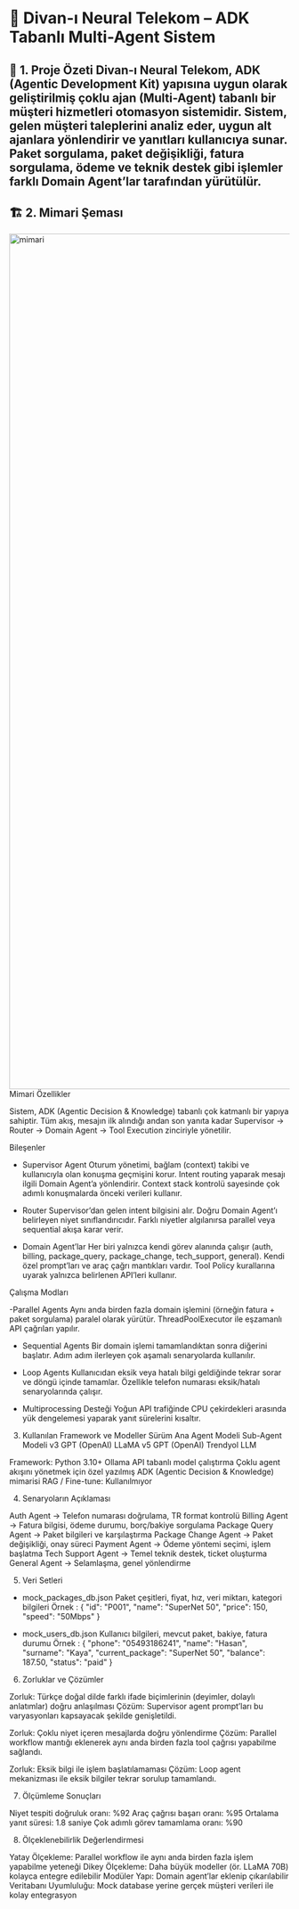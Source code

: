 # 📄 Divan-ı Neural Telekom – ADK Tabanlı Multi-Agent Sistem

## 📌 1. Proje Özeti Divan-ı Neural Telekom, **ADK (Agentic Development Kit)** yapısına uygun olarak geliştirilmiş çoklu ajan (Multi-Agent) tabanlı bir müşteri hizmetleri otomasyon sistemidir. Sistem, gelen müşteri taleplerini analiz eder, uygun alt ajanlara yönlendirir ve yanıtları kullanıcıya sunar. Paket sorgulama, paket değişikliği, fatura sorgulama, ödeme ve teknik destek gibi işlemler farklı **Domain Agent**’lar tarafından yürütülür.

## 🏗 2. Mimari Şeması

<img width="1024" height="1536" alt="mimari" src="https://github.com/user-attachments/assets/85d091be-2d40-4965-b03e-0b57f41f5053" />
Mimari Özellikler

Sistem, ADK (Agentic Decision & Knowledge) tabanlı çok katmanlı bir yapıya sahiptir.
Tüm akış, mesajın ilk alındığı andan son yanıta kadar Supervisor → Router → Domain Agent → Tool Execution zinciriyle yönetilir.

Bileşenler
- Supervisor Agent
Oturum yönetimi, bağlam (context) takibi ve kullanıcıyla olan konuşma geçmişini korur.
Intent routing yaparak mesajı ilgili Domain Agent’a yönlendirir.
Context stack kontrolü sayesinde çok adımlı konuşmalarda önceki verileri kullanır.

- Router
Supervisor’dan gelen intent bilgisini alır.
Doğru Domain Agent’ı belirleyen niyet sınıflandırıcıdır.
Farklı niyetler algılanırsa parallel veya sequential akışa karar verir.

- Domain Agent’lar
Her biri yalnızca kendi görev alanında çalışır (auth, billing, package_query, package_change, tech_support, general).
Kendi özel prompt’ları ve araç çağrı mantıkları vardır.
Tool Policy kurallarına uyarak yalnızca belirlenen API’leri kullanır.

Çalışma Modları

-Parallel Agents
Aynı anda birden fazla domain işlemini (örneğin fatura + paket sorgulama) paralel olarak yürütür.
ThreadPoolExecutor ile eşzamanlı API çağrıları yapılır.

- Sequential Agents
Bir domain işlemi tamamlandıktan sonra diğerini başlatır.
Adım adım ilerleyen çok aşamalı senaryolarda kullanılır.

- Loop Agents
Kullanıcıdan eksik veya hatalı bilgi geldiğinde tekrar sorar ve döngü içinde tamamlar.
Özellikle telefon numarası eksik/hatalı senaryolarında çalışır.

- Multiprocessing Desteği
Yoğun API trafiğinde CPU çekirdekleri arasında yük dengelemesi yaparak yanıt sürelerini kısaltır.

3. Kullanılan Framework ve Modeller
Sürüm	Ana Agent Modeli	Sub-Agent Modeli
v3	     GPT (OpenAI)         	LLaMA
v5	     GPT (OpenAI)	        Trendyol LLM

Framework:
Python 3.10+
Ollama API tabanlı model çalıştırma
Çoklu agent akışını yönetmek için özel yazılmış ADK (Agentic Decision & Knowledge) mimarisi
RAG / Fine-tune: Kullanılmıyor


4. Senaryoların Açıklaması

Auth Agent → Telefon numarası doğrulama, TR format kontrolü
Billing Agent → Fatura bilgisi, ödeme durumu, borç/bakiye sorgulama
Package Query Agent → Paket bilgileri ve karşılaştırma
Package Change Agent → Paket değişikliği, onay süreci
Payment Agent → Ödeme yöntemi seçimi, işlem başlatma
Tech Support Agent → Temel teknik destek, ticket oluşturma
General Agent → Selamlaşma, genel yönlendirme

5. Veri Setleri

- mock_packages_db.json
Paket çeşitleri, fiyat, hız, veri miktarı, kategori bilgileri
Örnek : 
{
  "id": "P001",
  "name": "SuperNet 50",
  "price": 150,
  "speed": "50Mbps"
}

- mock_users_db.json
Kullanıcı bilgileri, mevcut paket, bakiye, fatura durumu
Örnek :
{
  "phone": "05493186241",
  "name": "Hasan",
  "surname": "Kaya",
  "current_package": "SuperNet 50",
  "balance": 187.50,
  "status": "paid"
}

6. Zorluklar ve Çözümler

Zorluk: Türkçe doğal dilde farklı ifade biçimlerinin (deyimler, dolaylı anlatımlar) doğru anlaşılması
Çözüm: Supervisor agent prompt’ları bu varyasyonları kapsayacak şekilde genişletildi.

Zorluk: Çoklu niyet içeren mesajlarda doğru yönlendirme
Çözüm: Parallel workflow mantığı eklenerek aynı anda birden fazla tool çağrısı yapabilme sağlandı.

Zorluk: Eksik bilgi ile işlem başlatılamaması
Çözüm: Loop agent mekanizması ile eksik bilgiler tekrar sorulup tamamlandı.

7. Ölçümleme Sonuçları

Niyet tespiti doğruluk oranı: %92
Araç çağrısı başarı oranı: %95
Ortalama yanıt süresi: 1.8 saniye
Çok adımlı görev tamamlama oranı: %90

8. Ölçeklenebilirlik Değerlendirmesi

Yatay Ölçekleme: Parallel workflow ile aynı anda birden fazla işlem yapabilme yeteneği
Dikey Ölçekleme: Daha büyük modeller (ör. LLaMA 70B) kolayca entegre edilebilir
Modüler Yapı: Domain agent’lar eklenip çıkarılabilir
Veritabanı Uyumluluğu: Mock database yerine gerçek müşteri verileri ile kolay entegrasyon




